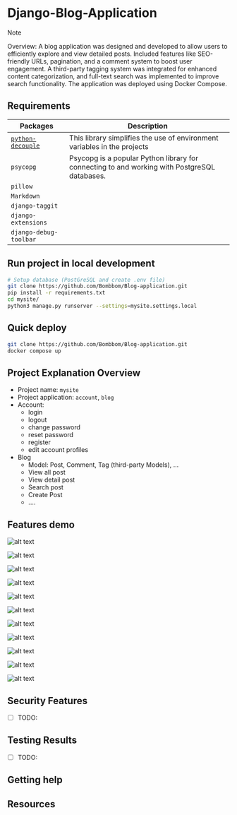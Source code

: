 # Django-Blog-Application
> [!NOTE]
> Overview: A blog application was designed and developed to allow users to efficiently explore and view detailed posts. Included features like SEO-friendly URLs, pagination, and a comment system to boost user engagement. A third-party tagging system was integrated for enhanced content categorization, and full-text search was implemented to improve search functionality. The application was deployed using Docker Compose.


## Requirements
| Packages | Description |
|----------|-------------|
| [`python-decouple`](https://pypi.org/project/python-decouple/)| This library simplifies the use of environment variables in the projects|
| `psycopg` | Psycopg is a popular Python library for connecting to and working with PostgreSQL databases.|
| `pillow` |
| `Markdown`|
| `django-taggit`|
| `django-extensions`| 
| `django-debug-toolbar` | 


## Run project in local development
```bash
# Setup database (PostGreSQL and create .env file)
git clone https://github.com/Bombbom/Blog-application.git
pip install -r requirements.txt
cd mysite/
python3 manage.py runserver --settings=mysite.settings.local
```
## Quick deploy
```bash
git clone https://github.com/Bombbom/Blog-application.git
docker compose up
```
## Project Explanation Overview
- Project name: `mysite`
- Project application: `account`, `blog`
- Account:
  - login
  - logout
  - change password
  - reset password
  - register 
  - edit account profiles
- Blog
  - Model: Post, Comment, Tag (third-party Models), ...
  - View all post 
  - View detail post
  - Search post 
  - Create Post 
  - ....
## Features demo

![alt text](Image/admin.png)

![alt text](Image/register.png)

![alt text](Image/login.png)

![alt text](Image/edit_account.png)

![alt text](Image/change_password.png)

![alt text](Image/logged_out.png)

![alt text](Image/post_lists.png)

![alt text](Image/post_detail.png)

![alt text](Image/create_post.png)

![alt text](Image/search.png)

![alt text](Image/comment.png)

## Security Features
- [ ] TODO:
## Testing Results
- [ ] TODO:
## Getting help

## Resources 
